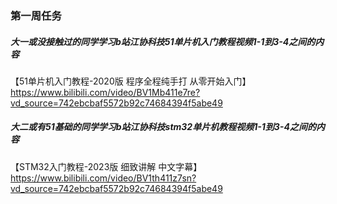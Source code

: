 ### 第一周任务

##### 大一或没接触过的同学学习b站江协科技51单片机入门教程视频1-1到3-4之间的内容

【51单片机入门教程-2020版 程序全程纯手打 从零开始入门】https://www.bilibili.com/video/BV1Mb411e7re?vd_source=742ebcbaf5572b92c74684394f5abe49

##### 大二或有51基础的同学学习b站江协科技stm32单片机教程视频1-1到3-4之间的内容

【STM32入门教程-2023版 细致讲解 中文字幕】https://www.bilibili.com/video/BV1th411z7sn?vd_source=742ebcbaf5572b92c74684394f5abe49

